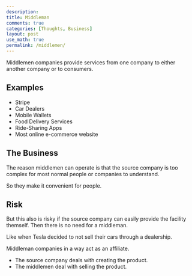 ```yaml
---
description:
title: Middleman
comments: true
categories: [Thoughts, Business]
layout: post
use_math: true
permalink: /middlemen/
---
```


Middlemen companies provide services from one company to either another company or to consumers. 

## Examples
- Stripe
- Car Dealers
- Mobile Wallets
- Food Delivery Services
- Ride-Sharing Apps
- Most online e-commerce website

## The Business
The reason middlemen can operate is that the source company is too complex for most normal people or companies to understand.

So they make it convenient for people.

## Risk
But this also is risky if the source company can easily provide the facility themself. Then there is no need for a middleman.

Like when Tesla decided to not sell their cars through a dealership.

Middleman companies in a way act as an affiliate.
- The source company deals with creating the product.
- The middlemen deal with selling the product.
